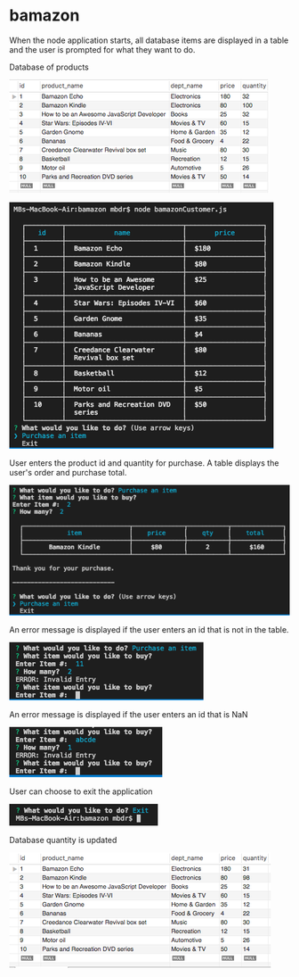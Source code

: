 # bamazon

When the node application starts, all database items are displayed in a table and the user is prompted for what they want to do.

Database of products

![DB Start](images/01-dbStart.png?raw=true)

![Display Products](images/02-displayProducts.png?raw=true)

User enters the product id and quantity for purchase. A table displays the user's order and purchase total.

![Make Purchase](images/03-makePurchase.png?raw=true)

An error message is displayed if the user enters an id that is not in the table.

![Error ID](images/04-errorIDnotExist.png?raw=true)

An error message is displayed if the user enters an id that is NaN

![Error NaN](images/05-errorIDNaN.png?raw=true)

User can choose to exit the application

![Exit](images/06-exit.png?raw=true)

Database quantity is updated

![DB Update](images/07-dbUpdate.png?raw=true)
